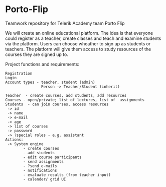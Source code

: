 # Porto-Flip
Teamwork repository for Telerik Academy team Porto Flip

We will create an online educational platform. 
The idea is that everyone could register as a teacher, 
create classes and teach and examine students via the platform. 
Users can choose wheather to sign up as students or teachers.
The platform will give them access to study resources of the courses they 
are signed up to. 



Project functions and requirements:

	Registration
	Login
	Account types - teacher, student (admin)
					Person -> Teacher/Student (inherit)
	
	Teacher  - create courses, add students, add resources
	Courses - open/private; list of lectures, list of  assignments
	Students  - can join courses, access resources
	 -> id
	 -> name
	 -> e-mail
	 -> age
	 -> list of courses
	 -> password
	 -> ?special roles - e.g. assistant
	Actions: 
	 -> System engine 
	 		- create courses
	 		- add students
	 		- edit course participants
	 		- send assignments
			- ?send e-mails
			- notifications
			- evaluate results (from teacher input)
			- calender/ grid UI
	


